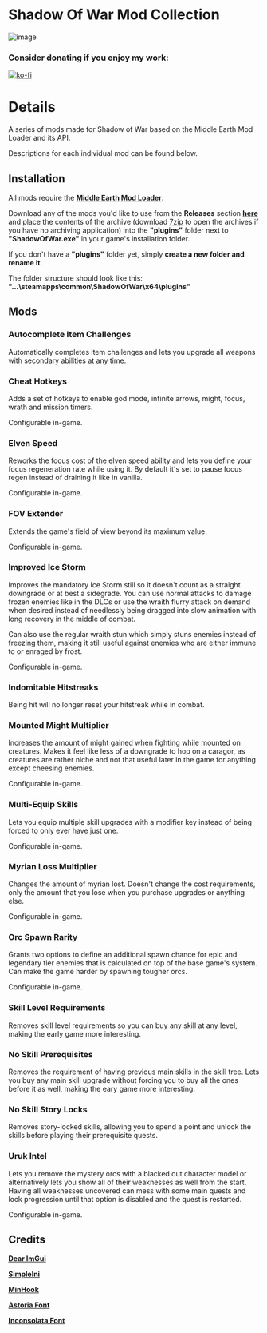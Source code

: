 # Shadow Of War Mod Collection

![image](https://github.com/ReaperAnon/Shadow-Of-War-Mods/assets/63963239/73d709e2-ff8b-4cfe-8aad-7d27f80d2369)

### Consider donating if you enjoy my work:
[![ko-fi](https://ko-fi.com/img/githubbutton_sm.svg)](https://ko-fi.com/A0A6P3CRK)

# Details
A series of mods made for Shadow of War based on the Middle Earth Mod Loader and its API.

Descriptions for each individual mod can be found below.

## Installation
All mods require the [**Middle Earth Mod Loader**](https://github.com/ReaperAnon/Middle-Earth-Mod-Loader).

Download any of the mods you'd like to use from the **Releases** section [**here**](https://github.com/ReaperAnon/Shadow-Of-War-Mods/releases/tag/1.0.0) and place the contents of the archive (download [7zip](https://www.7-zip.org/a/7z2301-x64.exe) to open the archives if you have no archiving application) into the **"plugins"** folder next to **"ShadowOfWar.exe"** in your game's installation folder.

If you don't have a **"plugins"** folder yet, simply **create a new folder and rename it**.

The folder structure should look like this: **"...\steamapps\common\ShadowOfWar\x64\plugins"**

## Mods
### Autocomplete Item Challenges
Automatically completes item challenges and lets you upgrade all weapons with secondary abilities at any time.

### Cheat Hotkeys
Adds a set of hotkeys to enable god mode, infinite arrows, might, focus, wrath and mission timers.

Configurable in-game.

### Elven Speed
Reworks the focus cost of the elven speed ability and lets you define your focus regeneration rate while using it. By default it's set to pause focus regen instead of draining it like in vanilla.

Configurable in-game.

### FOV Extender
Extends the game's field of view beyond its maximum value.

Configurable in-game.

### Improved Ice Storm
Improves the mandatory Ice Storm still so it doesn't count as a straight downgrade or at best a sidegrade. You can use normal attacks to damage frozen enemies like in the DLCs or use the wraith flurry attack on demand when desired instead of needlessly being dragged into slow animation with long recovery in the middle of combat.

Can also use the regular wraith stun which simply stuns enemies instead of freezing them, making it still useful against enemies who are either immune to or enraged by frost.

Configurable in-game.

### Indomitable Hitstreaks
Being hit will no longer reset your hitstreak while in combat.

### Mounted Might Multiplier
Increases the amount of might gained when fighting while mounted on creatures. Makes it feel like less of a downgrade to hop on a caragor, as creatures are rather niche and not that useful later in the game for anything except cheesing enemies. 

Configurable in-game.

### Multi-Equip Skills
Lets you equip multiple skill upgrades with a modifier key instead of being forced to only ever have just one.

Configurable in-game.

### Myrian Loss Multiplier
Changes the amount of myrian lost. Doesn't change the cost requirements, only the amount that you lose when you purchase upgrades or anything else.

Configurable in-game.

### Orc Spawn Rarity
Grants two options to define an additional spawn chance for epic and legendary tier enemies that is calculated on top of the base game's system. Can make the game harder by spawning tougher orcs.

Configurable in-game.

### Skill Level Requirements
Removes skill level requirements so you can buy any skill at any level, making the early game more interesting.

### No Skill Prerequisites
Removes the requirement of having previous main skills in the skill tree. Lets you buy any main skill upgrade without forcing you to buy all the ones before it as well, making the eary game more interesting.

### No Skill Story Locks
Removes story-locked skills, allowing you to spend a point and unlock the skills before playing their prerequisite quests.

### Uruk Intel
Lets you remove the mystery orcs with a blacked out character model or alternatively lets you show all of their weaknesses as well from the start. Having all weaknesses uncovered can mess with some main quests and lock progression until that option is disabled and the quest is restarted.

Configurable in-game.

## Credits
[**Dear ImGui**](https://github.com/ocornut/imgui)

[**SimpleIni**](https://github.com/brofield/simpleini)

[**MinHook**](https://github.com/TsudaKageyu/minhook)

[**Astoria Font**](https://fonts.adobe.com/fonts/astoria)

[**Inconsolata Font**](https://fonts.google.com/specimen/Inconsolata)

